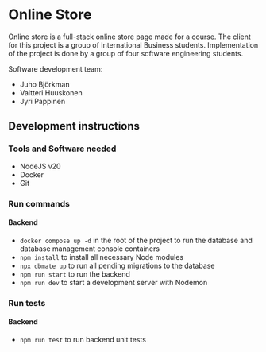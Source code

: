 # Online Store

Online store is a full-stack online store page made for a course. The client for this project is a group of International Business students. Implementation of the project is done by a group of four software engineering students.

Software development team:

- Juho Björkman
- Valtteri Huuskonen
- Jyri Pappinen

## Development instructions

### Tools and Software needed

- NodeJS v20
- Docker
- Git

### Run commands

#### Backend

- `docker compose up -d` in the root of the project to run the database and database management console containers
- `npm install` to install all necessary Node modules
- `npx dbmate up` to run all pending migrations to the database
- `npm run start` to run the backend
- `npm run dev` to start a development server with Nodemon

### Run tests

#### Backend

- `npm run test` to run backend unit tests

